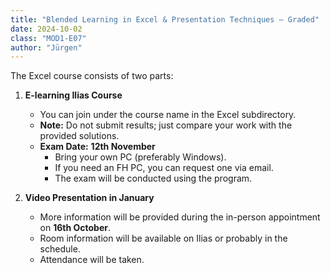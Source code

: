 ```yaml
---
title: "Blended Learning in Excel & Presentation Techniques – Graded"
date: 2024-10-02
class: "MOD1-E07"
author: "Jürgen"
---
```


The Excel course consists of two parts:

1. **E-learning Ilias Course**
   - You can join under the course name in the Excel subdirectory.
   - **Note:** Do not submit results; just compare your work with the provided solutions.
   - **Exam Date:** **12th November**
     - Bring your own PC (preferably Windows).
     - If you need an FH PC, you can request one via email.
     - The exam will be conducted using the program.

2. **Video Presentation in January**
   - More information will be provided during the in-person appointment on **16th October**.
   - Room information will be available on Ilias or probably in the schedule.
   - Attendance will be taken.

